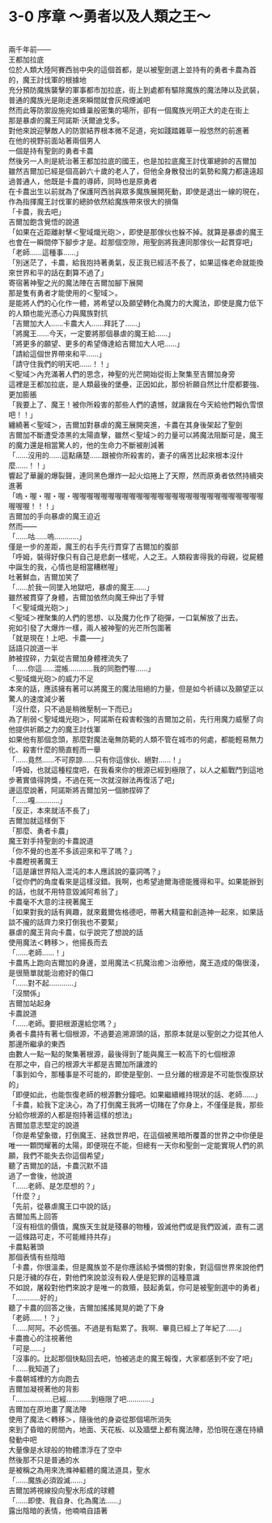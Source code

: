 # 3-0 序章 ～勇者以及人類之王～




<br />
兩千年前——
<br />
王都加拉底
<br />
位於人類大陸阿賽西翁中央的這個首都，是以被聖劍選上並持有的勇者卡農為首的，魔王討伐軍的根據地
<br />
充分預防魔族襲擊的軍事都市加拉底，街上到處都有驅除魔族的魔法陣以及武裝，普通的魔族光是剛走進來瞬間就會灰飛煙滅吧
<br />
然而此等防禦設施宛如蜂巢般密集的場所，卻有一個魔族光明正大的走在街上
<br />
那是暴虐的魔王阿諾斯·沃爾迪戈多。
<br />
對他來說迎擊敵人的防禦結界根本微不足道，宛如踐踏雜草一般悠然的前進著
<br />
在他的視野前面站著兩個男人
<br />
一個是持有聖劍的勇者卡農
<br />
然後另一人則是統治著王都加拉底的國王，也是加拉底魔王討伐軍總帥的吉爾加
<br />
雖然吉爾加已經是個高齡六十歲的老人了，但他全身散發出的氣勢和魔力都遠遠超過普通人，他既是卡農的導師，同時也是原勇者
<br />
在卡農出生以前就為了保護阿西翁與眾多魔族展開死動，即使是退出一線的現在，作為指揮魔王討伐軍的總帥依然給魔族帶來很大的損傷
<br />
「卡農，我去吧」
<br />
吉爾加飽含覺悟的說道
<br />
「如果在近距離射擊＜聖域熾光砲＞，即使是那傢伙也躲不掉。就算是暴虐的魔王也會在一瞬間停下腳步才是。趁那個空隙，用聖劍將我連同那傢伙一起貫穿吧」
<br />
「老師……這種事……」
<br />
「別迷茫了，卡農，給我抱持著勇氣，反正我已經活不長了，如果這條老命就能換來世界和平的話在劃算不過了」
<br />
寄宿著神聖之光的魔法陣在吉爾加腳下展開
<br />
那是隻有勇者才能使用的＜聖域＞。
<br />
是能將人們的心化作一體，將希望以及願望轉化為魔力的大魔法，即使是魔力低下的人類也能光憑心力與魔族對抗
<br />
「吉爾加大人……卡農大人……拜託了……」
<br />
「將魔王……今天，一定要將那個暴虐的魔王給……」
<br />
「將更多的願望、更多的希望傳達給吉爾加大人吧……」
<br />
「請給這個世界帶來和平……」
<br />
「請守住我們的明天吧……！！」
<br />
＜聖域＞內充滿著人們的思念，神聖的光芒開始從街上聚集至吉爾加身旁
<br />
這裡是王都加拉底，是人類最後的堡壘，正因如此，那份祈願自然比什麼都要強、更加膨脹
<br />
「我要上了、魔王！被你所殺害的那些人們的遺憾，就讓我在今天給他們報仇雪恨吧！！」
<br />
纏繞著＜聖域＞，吉爾加對暴虐的魔王展開突進，卡農在其身後架起了聖劍
<br />
吉爾加不斷遭受漆黑的太陽直擊，雖然＜聖域＞的力量可以將魔法阻斷可是，魔王的魔力還是相當驚人的，他的生命力不斷被削減著
<br />
「……沒用的……這點痛楚……跟被你所殺害的，妻子的痛苦比起來根本沒什麼……！！」　
<br />
響起了華麗的爆裂聲，連同黑色爆炸一起火焰捲上了天際，然而原勇者依然持續突進著
<br />
「嗚・喔・喔・喔・喔喔喔喔喔喔喔喔喔喔喔喔喔喔喔喔喔喔喔喔喔喔喔喔喔喔喔喔喔喔！！！」
<br />
吉爾加的手向暴虐的魔王迫近
<br />
然而――
<br />
「……咕……嗚…………」
<br />
僅是一步的差距，魔王的右手先行貫穿了吉爾加的腹部
<br />
「呼姆，裝得好像只有自己是悲劇一樣呢，人之王。人類殺害得我的母親，從屍體中誕生的我，心情也是相當糟糕喔」
<br />
吐著鮮血，吉爾加笑了
<br />
「……於我一同墜入地獄吧，暴虐的魔王……」
<br />
雖然被貫穿了身體，吉爾加依然向魔王伸出了手臂
<br />
「＜聖域熾光砲＞」
<br />
＜聖域＞裡聚集的人們的思想、以及魔力化作了砲彈，一口氣解放了出去。
<br />
宛如引發了大爆炸一樣，兩人被神聖的光芒所包圍著
<br />
「就是現在！上吧、卡農――」
<br />
話語只說道一半
<br />
肺被捏碎，力氣從吉爾加身體裡流失了
<br />
「……你這……混帳…………我的同胞們喔……」
<br />
＜聖域熾光砲＞的威力不足
<br />
本來的話，應該擁有著可以將魔王的魔法阻絕的力量，但是如今祈禱以及願望正以驚人的速度減少著
<br />
「沒什麼，只不過是稍微壓制一下而已」
<br />
為了削弱＜聖域熾光砲＞，阿諾斯在殺害較強的吉爾加之前，先行用魔力威壓了向他提供祈願之力的魔王討伐軍
<br />
如果他有那個念頭，那麼對魔法毫無防範的人類不管在城市的何處，都能輕易無力化、殺害什麼的簡直輕而一舉
<br />
「……竟然……不可原諒……只有你這傢伙、絕對……！」
<br />
「呼姆，也就這種程度吧，在我看來你的根源已經到極限了，以人之軀戰鬥到這地步著實值得誇獎，不過在死一次就沒辦法再復活了吧」
<br />
邊這麼說著，阿諾斯將吉爾加另一個肺捏碎了
<br />
「……嘎…………」
<br />
「反正，本來就活不長了」
<br />
吉爾加就這樣倒下
<br />
「那麼、勇者卡農」
<br />
魔王對手持聖劍的卡農說道
<br />
「你不覺的也差不多該迎來和平了嗎？」
<br />
卡農瞪視著魔王
<br />
「這是讓世界陷入混沌的本人應該說的臺詞嗎？」
<br />
「從你們的角度看來是這樣沒錯。我啊，也希望迪爾海德能獲得和平。如果能辦到的話，也就不用特意毀滅阿希翁了」
<br />
卡農毫不大意的注視著魔王
<br />
「如果對我的話有興趣，就來戴爾佐格德吧，帶著大精靈和創造神一起來，如果話談不攏的話齊力來打倒我也不要緊」
<br />
暴虐的魔王背向卡農，似乎說完了想說的話
<br />
使用魔法＜轉移＞，他揚長而去
<br />
「……老師……！」
<br />
卡農馬上跑向吉爾加的身邊，並用魔法＜抗魔治癒＞治療他，魔王造成的傷很淺，是很簡單就能治癒好的傷口
<br />
「……對不起…………」
<br />
「沒關係」
<br />
吉爾加站起身
<br />
卡農說道
<br />
「……老師。要把根源還給您嗎？」
<br />
勇者卡農持有著七個根源，不過要追溯源頭的話，那原本就是以聖劍之力從其他人那邊所繼承的東西
<br />
由數人一點一點的聚集著根源，最後得到了能與魔王一較高下的七個根源
<br />
在那之中，自己的根源大半都是吉爾加所讓渡的
<br />
「事到如今，那種事是不可能的，即使是聖劍、一旦分離的根源是不可能恢復原狀的」
<br />
「即便如此，也能恢復老師的根源數分鐘吧。如果繼續維持現狀的話、老師……」
<br />
「卡農，給我下定決心，為了打倒魔王我將一切賭在了你身上，不僅僅是我，那些分給你根源的人都是抱持著這樣的想法」
<br />
吉爾加意志堅定的說道
<br />
「你是希望象徵，打倒魔王、拯救世界吧，在這個被黑暗所覆蓋的世界之中你便是唯一一顆閃耀著的太陽，即便現在不能，但總有一天你和聖劍一定能實現人們的夙願，我們不能失去你這個希望」
<br />
聽了吉爾加的話，卡農沉默不語
<br />
過了一會後，他說道
<br />
「……老師、是怎麼想的？」
<br />
「什麼？」
<br />
「先前，從暴虐魔王口中說的話」
<br />
吉爾加馬上回答
<br />
「沒有相信的價值，魔族天生就是殘暴的物種，毀滅他們或是我們毀滅，直有二選一這條路可走，不可能維持共存」
<br />
卡農點著頭
<br />
那個表情有些陰暗
<br />
「卡農，你很溫柔，但是魔族並不是你應該給予憐憫的對象，對這個世界來說他們只是汙穢的存在，對他們來說並沒有殺人便是犯罪的這種意識
<br />
不如說，屠殺對他們來說才是唯一的救贖，鼓起勇氣，你可是被聖劍選中的勇者」
<br />
「…………好的」
<br />
聽了卡農的回答之後，吉爾加搖搖晃晃的跪了下身
<br />
「老師……！？」
<br />
「……阿阿。不必慌張。不過是有點累了。我啊、畢竟已經上了年紀了……」
<br />
卡農擔心的注視著他
<br />
「可是……」
<br />
「沒事的。比起那個快點回去吧，怕被逃走的魔王報復，大家都感到不安了吧」
<br />
「……我知道了」
<br />
卡農朝城裡的方向跑去
<br />
吉爾加凝視著他的背影
<br />
「………………已經…………到極限了吧…………」
<br />
吉爾加在原地畫了魔法陣
<br />
使用了魔法＜轉移＞，隨後他的身姿從那個場所消失
<br />
來到了昏暗的房間內，地面、天花板、以及牆壁上都有魔法陣，恐怕現在還在持續發動中吧
<br />
大量像是水球般的物體漂浮在了空中
<br />
然後那不只是普通的水
<br />
是被稱之為用來洗滌神軀體的魔法道具，聖水
<br />
「……魔族必須毀滅……」
<br />
吉爾加將視線投向聖水形成的球體
<br />
「……即使、我自身、化為魔法……」
<br />
露出陰暗的表情，他喃喃自語著
<br />
